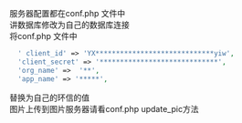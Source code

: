 服务器配置都在conf.php 文件中  
讲数据库修改为自己的数据库连接  
将conf.php 文件中   
```php 
  ' client_id' => 'YX*****************************yiw',	
  'client_secret' => '*****************************',
  'org_name' =>  '**',
  'app_name' => '*****',
```  
 替换为自己的环信的值  
图片上传到图片服务器请看conf.php update_pic方法  
